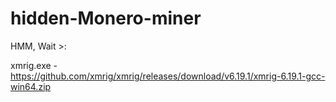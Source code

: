 # hidden-Monero-miner
HMM, Wait >:

xmrig.exe - https://github.com/xmrig/xmrig/releases/download/v6.19.1/xmrig-6.19.1-gcc-win64.zip
